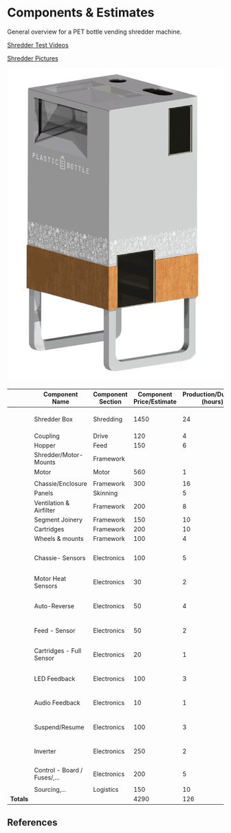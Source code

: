 # Components & Estimates

General overview for a PET bottle vending shredder machine.

[Shredder Test Videos](https://www.morrentrading.com/shredder-s/basis-shredderblok-am2018-200<br/>https://www.morrentrading.com/movies)

[Shredder Pictures](https://www.morrentrading.com/shredder-s/basis-shredderblok-am2018-20)

![](./draft.png)


|   | **Component Name** | **Component Section** | **Component Price/Estimate** | **Production/Duration (hours)** | **Design/Prototyping-Duration (hours)** | **Picture/Video References** | **Status** | **Risk** |
| --- | --- | --- | --- | --- | --- | --- | --- | --- |
|   | Shredder Box | Shredding | 1450 | 24 | 12 | https://www.morrentrading.com/shredder-s/basis-shredderblok-am2018-200<br/>https://www.morrentrading.com/movies | Solved |  |
|   | Coupling | Drive | 120 | 4 | 10 |  | Design |  |
|   | Hopper | Feed | 150 | 6 | 16 |  | Design |  |
|   | Shredder/Motor-Mounts | Framework |  |  |  |  |  |  |
|   | Motor | Motor | 560 | 1 | 2 |  | Solved |  |
|   |  |  |  |  |  |  |  |  |
|   | Chassie/Enclosure | Framework | 300 | 16 | 24 |  |  | High |
|   | Panels | Skinning |  | 5 | 10 |  |  | High |
|   | Ventilation & Airfilter | Framework | 200 | 8 | 16 |  | Design |  |
|   | Segment Joinery | Framework | 150 | 10 | 16 |  | Design | High |
|   | Cartridges | Framework | 200 | 10 | 10 |  | Design | Middle |
|   | Wheels & mounts | Framework | 100 | 4 | 1 |  | Design | Middle |
|   |  |  |  |  |  |  |  |  |
|   | Chassie- Sensors | Electronics | 100 | 5 | 10 | https://github.com/plastic-hub/firmware/blob/master/shredder-extrusion/README.md | Solved |  |
|   | Motor Heat Sensors | Electronics | 30 | 2 | 2 | https://github.com/plastic-hub/firmware/blob/master/shredder-extrusion/README.md | Solved |  |
|   | Auto-Reverse | Electronics | 50 | 4 | 2 | https://github.com/plastic-hub/firmware/blob/master/shredder-extrusion/README.md | Solved |  |
|   | Feed - Sensor | Electronics | 50 | 2 | 2 | https://github.com/plastic-hub/firmware/blob/master/shredder-extrusion/README.md | Solved |  |
|   | Cartridges - Full Sensor | Electronics | 20 | 1 |  | https://github.com/plastic-hub/firmware/blob/master/shredder-extrusion/README.md |  |  |
|   | LED Feedback | Electronics | 100 | 3 | 5 | https://github.com/plastic-hub/firmware/blob/master/shredder-extrusion/README.md | Not tested |  |
|   | Audio Feedback | Electronics | 10 | 1 | 1 | https://github.com/plastic-hub/firmware/blob/master/shredder-extrusion/README.md | Solved |  |
|   | Suspend/Resume | Electronics | 100 | 3 | 10 | https://github.com/plastic-hub/firmware/blob/master/shredder-extrusion/README.md | Not impl. | Middle |
|   | Inverter | Electronics | 250 | 2 | 1 | https://github.com/plastic-hub/firmware/blob/master/shredder-extrusion/README.md | Solved | Middle |
|   |  |  |  |  |  |  |  |  |
|   | Control - Board / Fuses/,... | Electronics | 200 | 5 | 1 |  | Solved | Middle |
|   |  |  |  |  |  |  |  |  |
|   | Sourcing,... | Logistics | 150 | 10 |  |  |  |  |
|  **Totals** |  |  | 4290 | 126 | 151 |  |  |  |

## References

